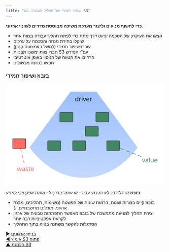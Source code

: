 ```yaml
---
title: "שיפור תמידי של תהליך העבודה עם S3"
---
```



**כדי לחשוף מניעים וליצור מערכת משיכה מבוססת מדדים לשינוי ארגוני.**

- הציגו את העיקרון של הסכמה *וניווט דרך מתח* כדי לפתח תהליך עבודה בצוות אחד
- שיקלו בחירת מנחה והסכמה על ערכים
- עוררו שיפור תמידי (למשל באמצעות קנבן)
- חברי צוות ימשכו תבניות S3 עפ"י הנדרש
- הרחיבו את הטווח של הניסוי באופן איטרטיבי
- חפשו בכוונה מכשולים 


### בזבוז ושיפור תמידי

![right,fit](img/workflow-and-value/drivers-value-waste.png)

**בזבוז** *זה כל דבר לא הכרחי עבור– או עומד בדרך ל– מענה אפקטיבי למניע.*

- בזבוז קיים בצורות שונות, ברמות שונות של הפשטה (משימות, תהליכים, מבנה ארגוני, מודלים מחשבתיים...)
- יצירת תהליך למניעה מתמשכת של בזבוז מאפשר התפתחות טבעית של ארגון לקראת אפקטיביות רבה יותר
- הסתגלות להקשר משתנה בנויה בתוך התהליך

[&#9654; בניית ארגונים](building-organizations.html)<br/>[&#9664; אימוץ S3 פתוח](open-s3-adoption.html)<br/>[&#9650; הכנסת S3](bringing-in-s3.html)

